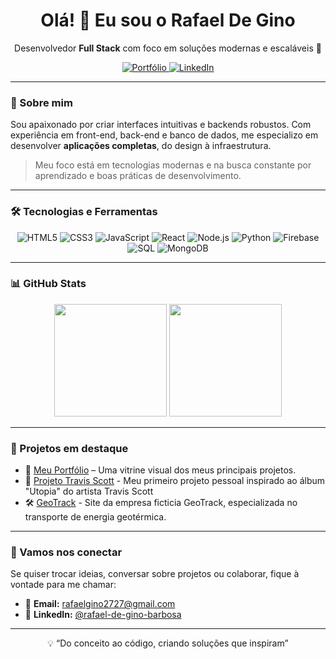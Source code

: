<h1 align="center">Olá! 👋 Eu sou o Rafael De Gino</h1>
<p align="center">Desenvolvedor <strong>Full Stack</strong> com foco em soluções modernas e escaláveis 🚀</p>

<p align="center">
  <a href="https://rafaeldegino.github.io/Portfolio/" target="_blank">
    <img alt="Portfólio" src="https://img.shields.io/badge/Portfólio-000000?style=for-the-badge&logo=firefox&logoColor=white">
  </a>
  <a href="https://www.linkedin.com/in/rafael-de-gino-barbosa-9191152b9" target="_blank">
    <img alt="LinkedIn" src="https://img.shields.io/badge/LinkedIn-0077B5?style=for-the-badge&logo=linkedin&logoColor=white">
  </a>
</p>

---

### 🧠 Sobre mim

Sou apaixonado por criar interfaces intuitivas e backends robustos. Com experiência em front-end, back-end e banco de dados, me especializo em desenvolver **aplicações completas**, do design à infraestrutura.

> Meu foco está em tecnologias modernas e na busca constante por aprendizado e boas práticas de desenvolvimento.

---

### 🛠️ Tecnologias e Ferramentas

<div align="center">
  
![HTML5](https://img.shields.io/badge/HTML-E34F26?style=for-the-badge&logo=html5&logoColor=white)
![CSS3](https://img.shields.io/badge/CSS-1572B6?style=for-the-badge&logo=css3&logoColor=white)
![JavaScript](https://img.shields.io/badge/JavaScript-F7DF1E?style=for-the-badge&logo=javascript&logoColor=black)
![React](https://img.shields.io/badge/React-20232A?style=for-the-badge&logo=react&logoColor=61DAFB)
![Node.js](https://img.shields.io/badge/Node.js-339933?style=for-the-badge&logo=nodedotjs&logoColor=white)
![Python](https://img.shields.io/badge/Python-3776AB?style=for-the-badge&logo=python&logoColor=white)
![Firebase](https://img.shields.io/badge/Firebase-FFCA28?style=for-the-badge&logo=firebase&logoColor=black)
![SQL](https://img.shields.io/badge/SQL-4479A1?style=for-the-badge&logo=mysql&logoColor=white)
![MongoDB](https://img.shields.io/badge/MongoDB-47A248?style=for-the-badge&logo=mongodb&logoColor=white)

</div>

---

### 📊 GitHub Stats

<div align="center">
  <img height="180em" src="https://github-readme-stats.vercel.app/api?username=rafael-gino2&show_icons=true&theme=tokyonight&count_private=true&hide=issues" />
  <img height="180em" src="https://github-readme-stats.vercel.app/api/top-langs/?username=rafael-gino2&layout=compact&langs_count=7&theme=radical"/>
</div>

---

### 🧩 Projetos em destaque

- 🔗 [Meu Portfólio](https://rafaeldegino.github.io/Portfolio/) – Uma vitrine visual dos meus principais projetos.
- 💼 [Projeto Travis Scott](https://rafaeldegino.github.io/Utopia-World/) - Meu primeiro projeto pessoal inspirado ao álbum "Utopia" do artista Travis Scott
- 🛠️ [GeoTrack](https://rafaeldegino.github.io/GeoTrack/) - Site da empresa ficticia GeoTrack, especializada no transporte de energia geotérmica.

---

### 🤝 Vamos nos conectar

Se quiser trocar ideias, conversar sobre projetos ou colaborar, fique à vontade para me chamar:

- 📧 **Email:** [rafaelgino2727@gmail.com](mailto:rafaelgino2727gmail.com)
- 💼 **LinkedIn:** [@rafael-de-gino-barbosa](https://www.linkedin.com/in/rafael-de-gino-barbosa-9191152b9)

---

<p align="center">💡 “Do conceito ao código, criando soluções que inspiram”</p>

